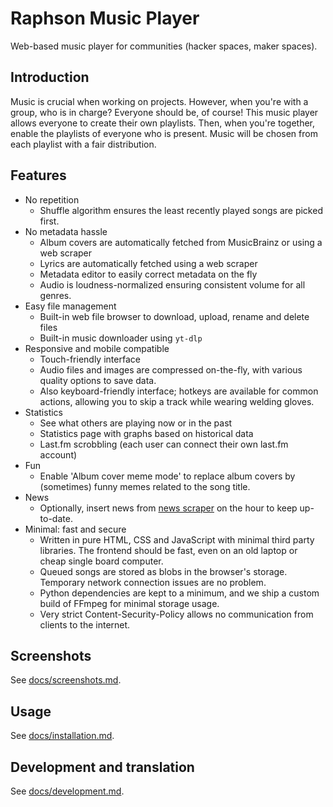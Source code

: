 # Raphson Music Player

Web-based music player for communities (hacker spaces, maker spaces).

## Introduction

Music is crucial when working on projects. However, when you're with a group, who is in charge? Everyone should be, of course! This music player allows everyone to create their own playlists. Then, when you're together, enable the playlists of everyone who is present. Music will be chosen from each playlist with a fair distribution.

## Features

- No repetition
    - Shuffle algorithm ensures the least recently played songs are picked first.
- No metadata hassle
    - Album covers are automatically fetched from MusicBrainz or using a web scraper
    - Lyrics are automatically fetched using a web scraper
    - Metadata editor to easily correct metadata on the fly
    - Audio is loudness-normalized ensuring consistent volume for all genres.
- Easy file management
    - Built-in web file browser to download, upload, rename and delete files
    - Built-in music downloader using `yt-dlp`
- Responsive and mobile compatible
    - Touch-friendly interface
    - Audio files and images are compressed on-the-fly, with various quality options to save data.
    - Also keyboard-friendly interface; hotkeys are available for common actions, allowing you to skip a track while wearing welding gloves.
- Statistics
    - See what others are playing now or in the past
    - Statistics page with graphs based on historical data
    - Last.fm scrobbling (each user can connect their own last.fm account)
- Fun
    - Enable 'Album cover meme mode' to replace album covers by (sometimes) funny memes related to the song title.
- News
    - Optionally, insert news from [news scraper](https://github.com/Derkades/news-scraper) on the hour to keep up-to-date.
- Minimal: fast and secure
    - Written in pure HTML, CSS and JavaScript with minimal third party libraries. The frontend should be fast, even on an old laptop or cheap single board computer.
    - Queued songs are stored as blobs in the browser's storage. Temporary network connection issues are no problem.
    - Python dependencies are kept to a minimum, and we ship a custom build of FFmpeg for minimal storage usage.
    - Very strict Content-Security-Policy allows no communication from clients to the internet.

## Screenshots

See [docs/screenshots.md](docs/screenshots.md).

## Usage

See [docs/installation.md](docs/installation.md).

## Development and translation

See [docs/development.md](docs/development.md).
